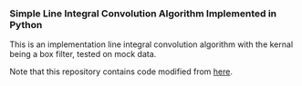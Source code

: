 ### Simple Line Integral Convolution Algorithm Implemented in Python

This is an implementation line integral convolution algorithm with the kernal being a box filter, tested on mock data.

Note that this repository contains code modified from [here](https://github.com/alexus37/licplot). 

